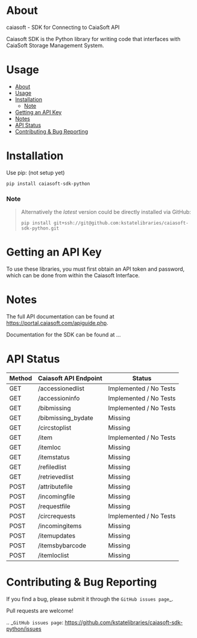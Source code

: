 # About
caiasoft - SDK for Connecting to CaiaSoft API

Caiasoft SDK is the Python library for writing code that interfaces with CaiaSoft Storage Management System.

# Usage

- [About](#about)
- [Usage](#usage)
- [Installation](#installation)
    - [Note](#note)
- [Getting an API Key](#getting-an-api-key)
- [Notes](#notes)
- [API Status](#api-status)
- [Contributing & Bug Reporting](#contributing--bug-reporting)

# Installation

Use pip: (not setup yet)

```
pip install caiasoft-sdk-python
```

### Note 
>

>Alternatively the _latest_ version could be directly installed via GitHub:
>```
>pip install git+ssh://git@github.com:kstatelibraries/caiasoft-sdk-python.git
>```

# Getting an API Key


To use these libraries, you must first obtain an API token and password,
which can be done from within the Caiasoft Interface.


# Notes
The full API documentation can be found at https://portal.caiasoft.com/apiguide.php.

Documentation for the SDK can be found at ...

# API Status
| Method | Caiasoft API Endpoint | Status |
| ------ | --------------------- | ------ |
| GET    | /accessionedlist      | Implemented / No Tests |
| GET    | /accessioninfo        | Implemented / No Tests |
| GET    | /bibmissing           | Implemented / No Tests |
| GET    | /bibmissing_bydate    | Missing |
| GET    | /circstoplist         | Missing |
| GET    | /item                 | Implemented / No Tests |
| GET    | /itemloc              | Missing |
| GET    | /itemstatus           | Missing |
| GET    | /refiledlist          | Missing |
| GET    | /retrievedlist        | Missing |
| POST   | /attributefile        | Missing |
| POST   | /incomingfile         | Missing |
| POST   | /requestfile          | Missing |
| POST   | /circrequests         | Implemented / No Tests |
| POST   | /incomingitems        | Missing |
| POST   | /itemupdates          | Missing |
| POST   | /itemsbybarcode       | Missing |
| POST   | /itemloclist          | Missing |

# Contributing & Bug Reporting

If you find a bug, please submit it through the `GitHub issues page`_.

Pull requests are welcome!

.. _`GitHub issues page`: https://github.com/kstatelibraries/caiasoft-sdk-python/issues
